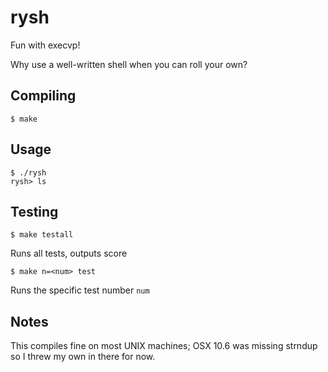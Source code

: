 # rysh

Fun with execvp!

Why use a well-written shell when you can roll your own?

## Compiling

    $ make

## Usage
    $ ./rysh
    rysh> ls

## Testing
    $ make testall
Runs all tests, outputs score

    $ make n=<num> test
Runs the specific test number `num`

## Notes

This compiles fine on most UNIX machines; OSX 10.6 was missing strndup so I threw my own in there for now.
